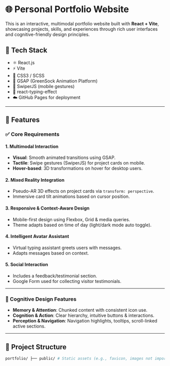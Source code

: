 # 🌐 Personal Portfolio Website

This is an interactive, multimodal portfolio website built with **React + Vite**, showcasing projects, skills, and experiences through rich user interfaces and cognitive-friendly design principles.

## 🔧 Tech Stack

- ⚛️ React.js
- ⚡ Vite
- 🎨 CSS3 / SCSS
- 🧩 GSAP (GreenSock Animation Platform)
- 📱 SwiperJS (mobile gestures)
- 🧠 react-typing-effect
- ☁️ GitHub Pages for deployment

---

## 🚀 Features

### ✅ Core Requirements

#### 1. **Multimodal Interaction**
- **Visual**: Smooth animated transitions using GSAP.
- **Tactile**: Swipe gestures (SwiperJS) for project cards on mobile.
- **Hover-based**: 3D transformations on hover for desktop users.

#### 2. **Mixed Reality Integration**
- Pseudo-AR 3D effects on project cards via `transform: perspective`.
- Immersive card tilt animations based on cursor position.

#### 3. **Responsive & Context-Aware Design**
- Mobile-first design using Flexbox, Grid & media queries.
- Theme adapts based on time of day (light/dark mode auto toggle).

#### 4. **Intelligent Avatar Assistant**
- Virtual typing assistant greets users with messages.
- Adapts messages based on context.

#### 5. **Social Interaction**
- Includes a feedback/testimonial section.
- Google Form used for collecting visitor testimonials.

---

### 🧠 Cognitive Design Features

- **Memory & Attention**: Chunked content with consistent icon use.
- **Cognition & Action**: Clear hierarchy, intuitive buttons & interactions.
- **Perception & Navigation**: Navigation highlights, tooltips, scroll-linked active sections.

---


## 📂 Project Structure
```bash
portfolio/ ├── public/ # Static assets (e.g., favicon, images not imported in JS) │ └── index.html # Root HTML file │ ├── src/ # Main source code │ ├── assets/ # Images, icons, fonts │ ├── components/ # Reusable components (Navbar, Footer, ProjectCard, etc.) │ ├── pages/ # Top-level pages (Home.jsx, Projects.jsx, Contact.jsx) │ ├── styles/ # Optional: global CSS, variables, or SCSS files │ ├── App.jsx # Main application structure │ └── main.jsx # React root render file │ ├── .gitignore # Git ignore rules ├── package.json # Project metadata and scripts ├── README.md # Project documentation ├── vite.config.js # Vite configuration └── index.html # May redirect to /public if not using Vite default
```

